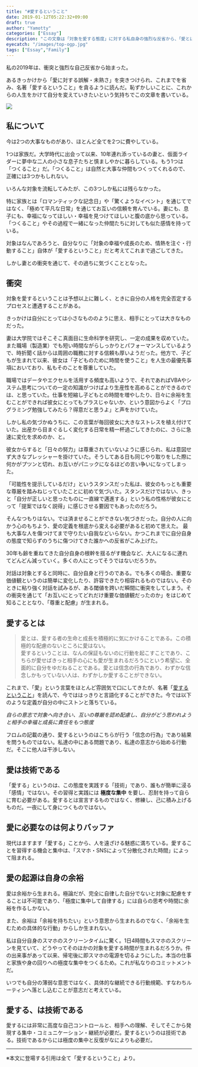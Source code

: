 ```yaml
---
title: "#愛するということ"
date: 2019-01-12T05:22:32+09:00
draft: true
author: "Yamotty"
categories: ["Essay"]
description: "この文章は「対象を愛する態度」に対する私自身の強烈な反省から、「愛とはなにか」を見つめ直し、そして自分を変えていきたいという強い気持ちで書いている。"
eyecatch: "/images/top-ogp.jpg"
tags: ["Essay","Family"]
---
```



私の2019年は、衝突と強烈な自己反省から始まった。

あるきっかけから「愛に対する誤解・未熟さ」を突きつけられ、これまでを省み、名著「愛するということ」を貪るように読んだ。恥ずかしいことに、これからの人生をかけて自分を変えていきたいという気持ちでこの文章を書いている。<!--more-->

<a target="_blank"  href="https://www.amazon.co.jp/gp/product/4314005580/ref=as_li_tl?ie=UTF8&camp=247&creative=1211&creativeASIN=4314005580&linkCode=as2&tag=mrnoize08-22&linkId=e5cb9fd503367889349149b732edab3f"><img border="0" src="//ws-fe.amazon-adsystem.com/widgets/q?_encoding=UTF8&MarketPlace=JP&ASIN=4314005580&ServiceVersion=20070822&ID=AsinImage&WS=1&Format=_SL250_&tag=mrnoize08-22" ></a><img src="//ir-jp.amazon-adsystem.com/e/ir?t=mrnoize08-22&l=am2&o=9&a=4314005580" width="1" height="1" border="0" alt="" style="border:none !important; margin:0px !important;" />


## 私について

今は2つの大事なものがあり、ほとんど全てを2つに費やしている。

1つは家族だ。大学時代に出会って以来、10年連れ添っているの妻と、仮面ライダーに夢中な二人の小さな息子たちと慎ましやかに暮らしている。もう1つは「つくること」だ。「つくること」は自然と大事な仲間もつくってくれるので、正確には3つかもしれない。

いろんな対象を流転してみたが、この3つしか私には残らなかった。

特に家族とは「ロマンティックな記念日」や「驚くようなイベント」を通じてではなく、「極めて平凡な日常」を通じてお互いの信頼を育んでいる。妻にも、息子にも、幸福になってほしい・幸福を見つけてほしいと腹の底から思っている。「つくること」やその過程で一緒になった仲間たちに対しても似た感情を持っている。

対象はなんであろうと、自分なりに「対象の幸福や成長のため、情熱を注ぐ・行動すること」自体が「愛するということ」だと考えてこれまで過ごしてきた。

しかし妻との衝突を通じて、その過ちに気づくこととなった。

## 衝突

対象を愛するということは予想以上に難しく、ときに自分の人格を完全否定するプロセスと遭遇することがある。

きっかけは自分にとっては小さなもののように思え、相手にとっては大きなものだった。

妻は大学院ではそこそこ真面目に生命科学を研究し、一定の成果を収めていた。また職場（製造業）でも短い時間ながらしっかりとパフォーマンスしているようで、時折聞く話からは周囲の職務に対する信頼も厚いようだった。他方で、子どもが生まれて以来、彼女は「子どものために時間を使うこと」を人生の最優先事項においており、私もそのことを尊重していた。

職場ではデータやエクセルを活用する頻度も高いようで、それであればVBAやシステム思考についての一定の知識がつけばより生産性を高めることができるのでは、と思っていた。仕事を短縮し子どもとの時間を増やしたり、日々に余裕を生むことができれば彼女にとってもプラスじゃないか、という意図からよく「プログラミング勉強してみたら？得意だと思うよ」と声をかけていた。

しかし私の気づかぬうちに、この言葉が毎回彼女に大きなストレスを植え付けていた。出産から目まぐるしく変化する日常を精一杯過ごしてきたのに、さらに急速に変化を求めのか、と。

彼女からすると「日々の努力」は尊重されていないように感じられ、私は意図せず大きなプレッシャーを掛けていた。そうしてある日も同じやり取りをした際に何かがプツンと切れ、お互いがパニックになるほどの言い争いになってしまった。

「可能性を提示しているだけ」というスタンスだった私は、彼女のもっとも重要な尊厳を踏みねじっていたことに初めて気づいた。スタンスだけではない、きっと「自分が正しいと思ったものに一直線で邁進する」という私の性格が彼女にとって「提案ではなく説得」に感じさせる要因でもあったのだろう。

そんなつもりはない。では済ませることができない気づきだった。自分の人に向かう心のもちよう、愛の定義を根底から変える必要があると初めて思えた。
最も大事な人を傷つけてまで守りたい自我などいらない。かつこれまでに自分自身の態度で知らずのうちに傷つけてきた誰かへの反省がこみ上げた。

30年も齢を重ねてきた自分自身の根幹を揺るがす機会など、大人になるに連れてどんどん減っていく。多くの人にとってそうではないだろうか。


対話は対象とすると同時に、自分自身と行うのである。でも多くの場合、重要な価値観というのは簡単に変化したり、許容できたり相容れるものではない。そのときに粘り強く対話を試みるが、ある閾値を跨いだ瞬間に衝突をしてしまう。その衝突を通じて「お互いにとってどれだけ重要な価値観だったのか」をはじめて知ることとなり、「尊重と配慮」が生まれる。





## 愛するとは

>愛とは、愛する者の生命と成長を積極的に気にかけることである。この積極的な配慮のないところに愛はない。<br>
>愛するということは、なんの保証もないのに行動を起こすことであり、こちらが愛せばきっと相手の心にも愛が生まれるだろうにという希望に、全面的に自分をゆだねることである。愛とは信念の行為であり、わずかな信念しかもっていない人は、わずかしか愛することができない。  

これまで、「愛」という言葉をほとんど雰囲気で口にしてきたが、名著「[愛するということ](https://www.amazon.co.jp/%E6%84%9B%E3%81%99%E3%82%8B%E3%81%A8%E3%81%84%E3%81%86%E3%81%93%E3%81%A8-%E6%96%B0%E8%A8%B3%E7%89%88-%E3%82%A8%E3%83%BC%E3%83%AA%E3%83%83%E3%83%92%E3%83%BB%E3%83%95%E3%83%AD%E3%83%A0-ebook/dp/B07HWQ9PGJ/ref=as_li_ss_tl?_encoding=UTF8&qid=1546731425&sr=8-1&linkCode=sl1&tag=mrnoize08-22&linkId=e568760a7a8ed6ecd3742ae8ca21c9ad&language=ja_JP)」を読んで、今でははっきりと言語化することができた。今では以下のような定義が自分の中にストンと落ちている。

*自らの意志で対象へ向き合い、互いの尊厳を認め配慮し、自分がどう思われようと相手の幸福と成長に責任をもつ態度*

フロムの記載の通り、愛するというのはこちらが行う「信念の行為」であり結果を問うものではない。私達の中にある問題であり、私達の意志から始める行動だ。そこに他人は干渉しない。

## 愛は技術である

「愛する」というのは、この態度を実践する「技術」であり、誰もが簡単に浸る「感情」ではない。その習得と実践には **極度な集中** を要し、忍耐を持って自らに育む必要がある。愛するとは宣言するものではなく、修練し、己に積み上げるものだ。一夜にして身につくものではない。

## 愛に必要なのは何よりバッファ

現代はますます「愛する」ことから、人を遠ざける魅惑に満ちている。愛することを習得する機会と集中は、「スマホ・SNSによって分散化された時間」によって阻まれる。

## 愛の起源は自身の余裕

愛は余裕から生まれる。極論だが、完全に自律した自分でないと対象に配慮をすることは不可能であり、「極度に集中して自律する」には自らの思考や時間に余裕を作るしかない。

また、余裕は「余裕を持ちたい」という意思から生まれるのでなく、「余裕を生むための具体的な行動」からしか生まれない。

私は自分自身のスマホのスクリーンタイムに驚く。1日4時間もスマホのスクリーンを見ていて、どうやってそのほかの対象を愛する時間が生まれるだろうか。件の出来事があって以来、帰宅後に即スマホの電源を切るようにした。本当の仕事と家族や身の回りへの極度な集中をつくるため。これが私なりのコミットメントだ。

いつでも自分の薄弱な意思ではなく、具体的な継続できる行動規範、すなわちルーティンへ落とし込むことが意志だと考えている。

## 愛する、は技術である

愛するには非常に高度な自己コントロールと、相手への理解、そしてそこから発現する集中・コミュニケーション・継続が必要だ。愛するというのは技術である。技術であるからには極度の集中と反復がなによりも必要だ。



---
※本文に登場する引用は全て「愛するということ」より。
